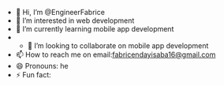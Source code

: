 - 👋 Hi, I’m @EngineerFabrice
- 👀 I’m interested in  web development
- 🌱 I’m currently learning mobile app development
- - 💞️ I’m looking to collaborate on mobile app development
- 📫 How to reach me  on email:fabricendayisaba16@gmail.com
- 😄 Pronouns: he
- ⚡ Fun fact: 

<!---
EngineerFabrice/EngineerFabrice is a ✨ special ✨ repository because its `README.md` (this file) appears on your GitHub profile.
You can click the Preview link to take a look at your changes.
--->
